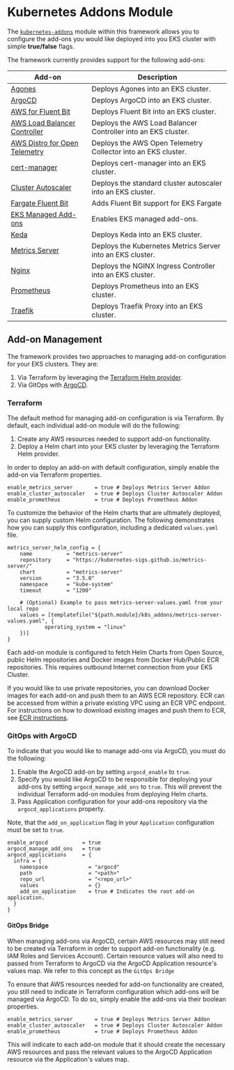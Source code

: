 # Kubernetes Addons Module

The [`kubernetes-addons`](../../kubernetes-addons) module within this framework allows you to configure the add-ons you would like deployed into you EKS cluster with simple **true/false** flags.

The framework currently provides support for the following add-ons:

| Add-on    | Description   |
|-----------|-----------------
| [Agones](./agones) | Deploys Agones into an EKS cluster. |
| [ArgoCD](./argocd) | Deploys ArgoCD into an EKS cluster. |
| [AWS for Fluent Bit](./aws-for-fluent-bit) | Deploys Fluent Bit into an EKS cluster. |
| [AWS Load Balancer Controller](./fargate-fluent-bit) | Deploys the AWS Load Balancer Controller into an EKS cluster. |
| [AWS Distro for Open Telemetry](./aws-open-telemetry) | Deploys the AWS Open Telemetry Collector into an EKS cluster. |
| [cert-manager](./cert-manager) | Deploys cert-manager into an EKS cluster. |
| [Cluster Autoscaler](./cluster-autoscaler) | Deploys the standard cluster autoscaler into an EKS cluster. |
| [Fargate Fluent Bit](./fargate-fluent-bit) | Adds Fluent Bit support for EKS Fargate |
| [EKS Managed Add-ons](./managed-add-ons) | Enables EKS managed add-ons. |
| [Keda](./keda) | Deploys Keda into an EKS cluster. |
| [Metrics Server](./metrics-server) | Deploys the Kubernetes Metrics Server into an EKS cluster. |
| [Nginx](./nginx) | Deploys the NGINX Ingress Controller into an EKS cluster. |
| [Prometheus](./prometheus) | Deploys Prometheus into an EKS cluster. |
| [Traefik](./traefik) | Deploys Traefik Proxy into an EKS cluster.

## Add-on Management

The framework provides two approaches to managing add-on configuration for your EKS clusters. They are:

1. Via Terraform by leveraging the [Terraform Helm provider](https://registry.terraform.io/providers/hashicorp/helm/latest/docs).
2. Via GitOps with [ArgoCD](https://argo-cd.readthedocs.io/en/stable/).

### Terraform

The default method for managing add-on configuration is via Terraform. By default, each individual add-on module will do the following:

1. Create any AWS resources needed to support add-on functionality.
2. Deploy a Helm chart into your EKS cluster by leveraging the Terraform Helm provider.

In order to deploy an add-on with default configuration, simply enable the add-on via Terraform properties.

```hcl
enable_metrics_server       = true # Deploys Metrics Server Addon
enable_cluster_autoscaler   = true # Deploys Cluster Autoscaler Addon
enable_prometheus           = true # Deploys Prometheus Addon
```

To customize the behavior of the Helm charts that are ultimately deployed, you can supply custom Helm configuration. The following demonstrates how you can supply this configuration, including a dedicated `values.yaml` file.

```hcl
metrics_server_helm_config = {
	name           = "metrics-server"
	repository     = "https://kubernetes-sigs.github.io/metrics-server/"
	chart          = "metrics-server"
	version        = "3.5.0"
	namespace      = "kube-system"
	timeout        = "1200"

	# (Optional) Example to pass metrics-server-values.yaml from your local repo
	values = [templatefile("${path.module}/k8s_addons/metrics-server-values.yaml", {
			operating_system = "linux"
	})]
}
```

Each add-on module is configured to fetch Helm Charts from Open Source, public Helm repositories and Docker images from Docker Hub/Public ECR repositories. This requires outbound Internet connection from your EKS Cluster.

If you would like to use private repositories, you can download Docker images for each add-on and push them to an AWS ECR repository. ECR can be accessed from within a private existing VPC using an ECR VPC endpoint. For instructions on how to download existing images and push them to ECR, see [ECR instructions](../advanced/ecr-instructions.md).

### GitOps with ArgoCD

To indicate that you would like to manage add-ons via ArgoCD, you must do the following:

1. Enable the ArgoCD add-on by setting `argocd_enable` to `true`.
2. Specify you would like ArgoCD to be responsible for deploying your add-ons by setting `argocd_manage_add_ons` to `true`. This will prevent the individual Terraform add-on modules from deploying Helm charts.
3. Pass Application configuration for your add-ons repository via the `argocd_applications` property.

Note, that the `add_on_application` flag in your `Application` configuration must be set to `true`.

```
enable_argocd           = true
argocd_manage_add_ons   = true
argocd_applications     = {
  infra = {
    namespace             = "argocd"
    path                  = "<path>"
    repo_url              = "<repo_url>"
    values                = {}
    add_on_application    = true # Indicates the root add-on application.
  }
}
```

#### GitOps Bridge

When managing add-ons via ArgoCD, certain AWS resources may still need to be created via Terraform in order to support add-on functionality (e.g. IAM Roles and Services Account). Certain resource values will also need to passed from Terraform to ArgoCD via the ArgoCD Application resource's values map. We refer to this concept as the `GitOps Bridge`

To ensure that AWS resources needed for add-on functionality are created, you still need to indicate in Terraform configuration which add-ons will be managed via ArgoCD. To do so, simply enable the add-ons via their boolean properties.

```
enable_metrics_server       = true # Deploys Metrics Server Addon
enable_cluster_autoscaler   = true # Deploys Cluster Autoscaler Addon
enable_prometheus           = true # Deploys Prometheus Addon
```

This will indicate to each add-on module that it should create the necessary AWS resources and pass the relevant values to the ArgoCD Application resource via the Application's values map.
